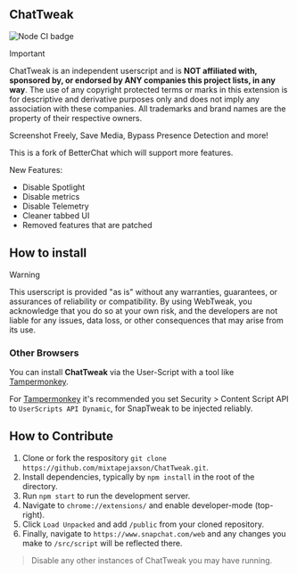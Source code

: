 
## ChatTweak

![Node CI badge](https://github.com/mixtapejaxson/ChatTweak/actions/workflows/node.js.yml/badge.svg)

> [!IMPORTANT]  
> ChatTweak is an independent userscript and is **NOT affiliated with, sponsored by, or endorsed by ANY companies this project lists, in any way**. The use of any copyright protected terms or marks in this extension is for descriptive and derivative purposes only and does not imply any association with these companies. All trademarks and brand names are the property of their respective owners.

Screenshot Freely, Save Media, Bypass Presence Detection and more!

This is a fork of BetterChat which will support more features.

New Features:
* Disable Spotlight
* Disable metrics
* Disable Telemetry
* Cleaner tabbed UI
* Removed features that are patched

## How to install

> [!WARNING]
> This userscript is provided "as is" without any warranties, guarantees, or assurances of reliability or compatibility. By using WebTweak, you acknowledge that you do so at your own risk, and the developers are not liable for any issues, data loss, or other consequences that may arise from its use.

### Other Browsers

You can install **ChatTweak** via the User-Script with a tool like [Tampermonkey](https://www.tampermonkey.net/).

For [Tampermonkey](https://www.tampermonkey.net/) it's recommended you set Security > Content Script API to `UserScripts API Dynamic`, for SnapTweak to be injected reliably.

## How to Contribute

1. Clone or fork the respository `git clone https://github.com/mixtapejaxson/ChatTweak.git`.
2. Install dependencies, typically by `npm install` in the root of the directory.
3. Run `npm start` to run the development server.
4. Navigate to `chrome://extensions/` and enable developer-mode (top-right).
5. Click `Load Unpacked` and add `/public` from your cloned repository.
6. Finally, navigate to `https://www.snapchat.com/web` and any changes you make to `/src/script` will be reflected there.

> Disable any other instances of ChatTweak you may have running.


